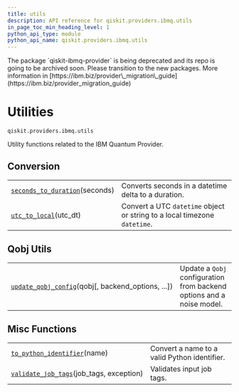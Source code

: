 ```yaml
---
title: utils
description: API reference for qiskit.providers.ibmq.utils
in_page_toc_min_heading_level: 1
python_api_type: module
python_api_name: qiskit.providers.ibmq.utils
---
```


<Admonition title="Warning" type="caution">
  The package `qiskit-ibmq-provider` is being deprecated and its repo is going to be archived soon. Please transition to the new packages. More information in [https://ibm.biz/provider\_migration\_guide](https://ibm.biz/provider_migration_guide)
</Admonition>

<span id="module-qiskit.providers.ibmq.utils" />

<span id="qiskit-providers-ibmq-utils" />

# Utilities

<span id="module-qiskit.providers.ibmq.utils" />

`qiskit.providers.ibmq.utils`

Utility functions related to the IBM Quantum Provider.

## Conversion

|                                                                                                                                     |                                                                           |
| ----------------------------------------------------------------------------------------------------------------------------------- | ------------------------------------------------------------------------- |
| [`seconds_to_duration`](qiskit.providers.ibmq.utils.seconds_to_duration "qiskit.providers.ibmq.utils.seconds_to_duration")(seconds) | Converts seconds in a datetime delta to a duration.                       |
| [`utc_to_local`](qiskit.providers.ibmq.utils.utc_to_local "qiskit.providers.ibmq.utils.utc_to_local")(utc\_dt)                      | Convert a UTC `datetime` object or string to a local timezone `datetime`. |

## Qobj Utils

|                                                                                                                                                         |                                                                       |
| ------------------------------------------------------------------------------------------------------------------------------------------------------- | --------------------------------------------------------------------- |
| [`update_qobj_config`](qiskit.providers.ibmq.utils.update_qobj_config "qiskit.providers.ibmq.utils.update_qobj_config")(qobj\[, backend\_options, ...]) | Update a `Qobj` configuration from backend options and a noise model. |

## Misc Functions

|                                                                                                                                            |                                              |
| ------------------------------------------------------------------------------------------------------------------------------------------ | -------------------------------------------- |
| [`to_python_identifier`](qiskit.providers.ibmq.utils.to_python_identifier "qiskit.providers.ibmq.utils.to_python_identifier")(name)        | Convert a name to a valid Python identifier. |
| [`validate_job_tags`](qiskit.providers.ibmq.utils.validate_job_tags "qiskit.providers.ibmq.utils.validate_job_tags")(job\_tags, exception) | Validates input job tags.                    |

